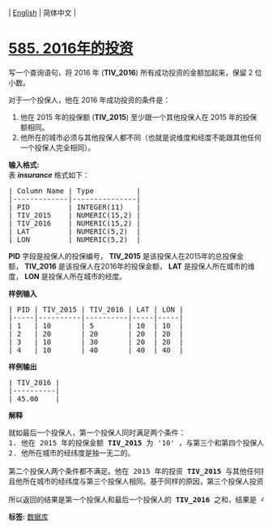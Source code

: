 | [English](README_EN.md) | 简体中文 |

# [585. 2016年的投资](https://leetcode.cn/problems/investments-in-2016)
<p>写一个查询语句，将&nbsp;2016 年 (<strong>TIV_2016</strong>) 所有成功投资的金额加起来，保留 2 位小数。</p>

<p>对于一个投保人，他在 2016 年成功投资的条件是：</p>

<ol>
	<li>他在 2015 年的投保额&nbsp;(<strong>TIV_2015</strong>) 至少跟一个其他投保人在 2015 年的投保额相同。</li>
	<li>他所在的城市必须与其他投保人都不同（也就是说维度和经度不能跟其他任何一个投保人完全相同）。</li>
</ol>

<p><strong>输入格式:</strong><br>
表&nbsp;<strong><em>insurance</em></strong> 格式如下：</p>

<pre>| Column Name | Type          |
|-------------|---------------|
| PID         | INTEGER(11)   |
| TIV_2015    | NUMERIC(15,2) |
| TIV_2016    | NUMERIC(15,2) |
| LAT         | NUMERIC(5,2)  |
| LON         | NUMERIC(5,2)  |
</pre>

<p><strong>PID</strong>&nbsp;字段是投保人的投保编号，&nbsp;<strong>TIV_2015</strong> 是该投保人在2015年的总投保金额，&nbsp;<strong>TIV_2016</strong> 是该投保人在2016年的投保金额，&nbsp;<strong>LAT</strong> 是投保人所在城市的维度，&nbsp;<strong>LON</strong>&nbsp;是投保人所在城市的经度。</p>

<p><strong>样例输入</strong></p>

<pre>| PID | TIV_2015 | TIV_2016 | LAT | LON |
|-----|----------|----------|-----|-----|
| 1   | 10       | 5        | 10  | 10  |
| 2   | 20       | 20       | 20  | 20  |
| 3   | 10       | 30       | 20  | 20  |
| 4   | 10       | 40       | 40  | 40  |
</pre>

<p><strong>样例输出</strong></p>

<pre>| TIV_2016 |
|----------|
| 45.00    |
</pre>

<p><strong>解释</strong></p>

<pre>就如最后一个投保人，第一个投保人同时满足两个条件：
1. 他在 2015 年的投保金额 <strong>TIV_2015 </strong>为 &#39;10&#39; ，与第三个和第四个投保人在 2015 年的投保金额相同。
2. 他所在城市的经纬度是独一无二的。

第二个投保人两个条件都不满足。他在 2015 年的投资 <strong>TIV_2015 </strong>与其他任何投保人都不相同。
且他所在城市的经纬度与第三个投保人相同。基于同样的原因，第三个投保人投资失败。

所以返回的结果是第一个投保人和最后一个投保人的 <strong>TIV_2016 </strong>之和，结果是 45 。</pre>

**标签:**  [数据库](https://leetcode.cn/tag/database) 